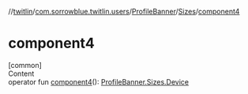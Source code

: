 //[twitlin](../../../index.md)/[com.sorrowblue.twitlin.users](../../index.md)/[ProfileBanner](../index.md)/[Sizes](index.md)/[component4](component4.md)



# component4  
[common]  
Content  
operator fun [component4](component4.md)(): [ProfileBanner.Sizes.Device](-device/index.md)  



